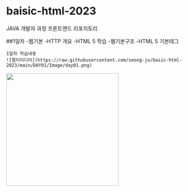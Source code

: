 # baisic-html-2023
JAVA 개발자 과정 프론트앤드 리포지토리

##1일차
-웹기본
    -HTTP 개요
-HTML 5 학습
    -웹기본구조
    -HTML 5 기본태그
    
    1일차 학습내용
    ![멀티미디어](https://raw.githubusercontent.com/seong-ju/basic-html-2023/main/DAY01/Image/day01.png)
   <img src = " https://raw.githubusercontent.com/seong-ju/basic-html-2023/main/DAY01/Image/day01.png"  width="300">
    
